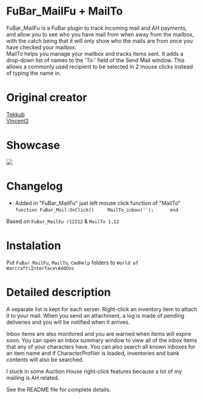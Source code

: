 # FuBar_MailFu + MailTo
FuBar_MailFu is a FuBar plugin to track incoming mail and AH payments, and allow you to see who you have mail from when away from the mailbox, with the catch being that it will only show who the mails are from once you have checked your mailbox.        
MailTo helps you manage your mailbox and tracks items sent. It adds a drop-down list of names to the 'To:' field of the Send Mail window. This allows a commonly used recipient to be selected in 2 mouse clicks instead of typing the name in. 

# Original creator
[Tekkub](https://www.wowace.com/addons/fubar_mailfu/)     
[Vincent2](https://wow.curseforge.com/addons/project-853/)

# Showcase
![](http://imagehost.spark-media.ru/i4/E2FD33D6-D0AE-2BD2-03DB-59CFCEE6D026.png)

# Changelog
* Added in "FuBar_MailFu" just left mouse click function of "MailTo"  
`function FuBar_Mail:OnClick()    
	MailTo_inbox('');	  
end`  

Based on `FuBar_MailFu r12212` & `MailTo 1.12` 

# Instalation
Put `FuBar_MailFu`, `MailTo`, `CmdHelp` folders to `World of Warcraft\Interface\AddOns`

# Detailed description
A separate list is kept for each server. Right-click an inventory item to attach it to your mail. When you send an attachment, a log is made of pending deliveries and you will be notified when it arrives. 

Inbox items are also monitored and you are warned when items will expire soon. You can open an inbox summary window to view all of the inbox items that any of your characters have. You can also search all known inboxes for an item name and if CharacterProfiler is loaded, inventories and bank contents will also be searched. 

I stuck in some Auction House right-click features because a lot of my mailing is AH related. 

See the README file for complete details. 

